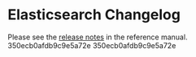 # Elasticsearch Changelog

Please see the [release notes](https://www.elastic.co/guide/en/elasticsearch/reference/current/es-release-notes.html) in the reference manual.
350ecb0afdb9c9e5a72e
350ecb0afdb9c9e5a72e
